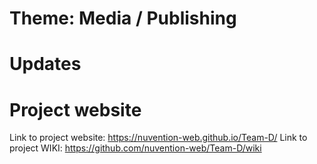 # Theme: Media / Publishing

# Updates

# Project website
Link to project website: https://nuvention-web.github.io/Team-D/
Link to project WIKI: https://github.com/nuvention-web/Team-D/wiki
